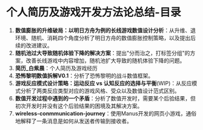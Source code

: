 # 个人简历及游戏开发方法论总结-目录
1. **数值膨胀的升维破局：以明日方舟为例的长线游戏数值设计分析**：从升维、退环境、随机、消耗四个角度分析了明日方舟的数值膨胀控制策略，以及提出后续的改进建议。
2. **随机池过大导致随机体验下降的解决方案**：提出"分而治之，打标签分组"的方案，改善长线游戏中内容增加，随机池扩大导致的随机体验下降的问题。
3. **简历_白紫晨**：个人简历及游戏经历
4. **恐怖黎明数值拆解V0.1**：分析了恐怖黎明的战斗数值框架。
5. **游戏反应模式设计策略：运动反应 vs 认知反应的选择与平衡**(WIP)：从反应模式分析了两类反应类型对应的游戏风格、受众以及数值设计范式区别。
6. **数值开发过程中遇到的一个矛盾**：分析了数值开发时，需要某个后验结果，但初次开发时并没有这个后验结果的困境及其解决方案。
7. **wireless-conmmunication-journey**：使用Manus开发的网页小游戏，通俗地解释了一条消息是如何从发送者传输到接收者。
